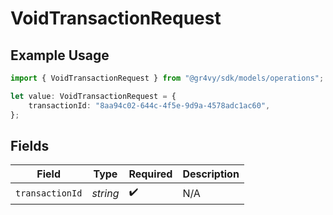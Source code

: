 # VoidTransactionRequest

## Example Usage

```typescript
import { VoidTransactionRequest } from "@gr4vy/sdk/models/operations";

let value: VoidTransactionRequest = {
    transactionId: "8aa94c02-644c-4f5e-9d9a-4578adc1ac60",
};
```

## Fields

| Field              | Type               | Required           | Description        |
| ------------------ | ------------------ | ------------------ | ------------------ |
| `transactionId`    | *string*           | :heavy_check_mark: | N/A                |
